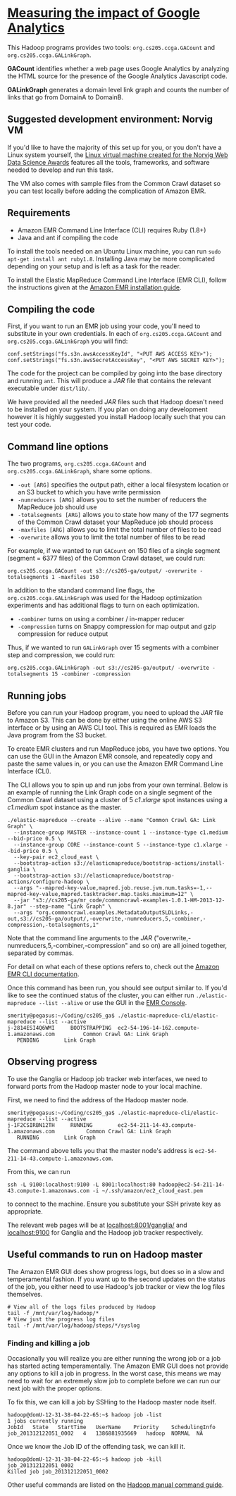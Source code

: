 [Measuring the impact of Google Analytics](http://smerity.com/cs205_ga/)
==============================

This Hadoop programs provides two tools: `org.cs205.ccga.GACount` and `org.cs205.ccga.GALinkGraph`.

**GACount** identifies whether a web page uses Google Analytics by analyzing the HTML source for the presence of the Google Analytics Javascript code.

**GALinkGraph** generates a domain level link graph and counts the number of links that go from DomainA to DomainB.

## Suggested development environment: Norvig VM

If you'd like to have the majority of this set up for you, or you don't have a Linux system yourself, the [Linux virtual machine created for the Norvig Web Data Science Awards](http://norvigaward.github.io/vm.html) features all the tools, frameworks, and software needed to develop and run this task.

The VM also comes with sample files from the Common Crawl dataset so you can test locally before adding the complication of Amazon EMR.

## Requirements

+ Amazon EMR Command Line Interface (CLI) requires Ruby (1.8+)
+ Java and ant if compiling the code

To install the tools needed on an Ubuntu Linux machine, you can run `sudo apt-get install ant ruby1.8`. Installing Java may be more complicated depending on your setup and is left as a task for the reader.

To install the Elastic MapReduce Command Line Interface (EMR CLI), follow the instructions given at the [Amazon EMR installation guide](http://docs.aws.amazon.com/ElasticMapReduce/latest/DeveloperGuide/emr-cli-install.html).

## Compiling the code

First, if you want to run an EMR job using your code, you'll need to substitute in your own credentials. In each of `org.cs205.ccga.GACount` and `org.cs205.ccga.GALinkGraph` you will find:

    conf.setStrings("fs.s3n.awsAccessKeyId", "<PUT AWS ACCESS KEY>");
    conf.setStrings("fs.s3n.awsSecretAccessKey", "<PUT AWS SECRET KEY>");

The code for the project can be compiled by going into the base directory and running `ant`.
This will produce a *JAR* file that contains the relevant executable under `dist/lib/`.

We have provided all the needed *JAR* files such that Hadoop doesn't need to be installed on your system.
If you plan on doing any development however it is highly suggested you install Hadoop locally such that you can test your code.

## Command line options

The two programs, `org.cs205.ccga.GACount` and `org.cs205.ccga.GALinkGraph`, share some options.

+ `-out [ARG]` specifies the output path, either a local filesystem location or an S3 bucket to which you have write permission
+ `-numreducers [ARG]` allows you to set the number of reducers the MapReduce job should use
+ `-totalsegments [ARG]` allows you to state how many of the 177 segments of the Common Crawl dataset your MapReduce job should process
+ `-maxfiles [ARG]` allows you to limit the total number of files to be read
+ `-overwrite` allows you to limit the total number of files to be read

For example, if we wanted to run `GACount` on 150 files of a single segment (segment = 6377 files) of the Common Crawl dataset, we could run:

    org.cs205.ccga.GACount -out s3://cs205-ga/output/ -overwrite -totalsegments 1 -maxfiles 150

In addition to the standard command line flags, the `org.cs205.ccga.GALinkGraph` was used for the Hadoop optimization experiments and has additional flags to turn on each optimization.

+ `-combiner` turns on using a combiner / in-mapper reducer
+ `-compression` turns on Snappy compression for map output and gzip compression for reduce output

Thus, if we wanted to run `GALinkGraph` over 15 segments with a combiner step and compression, we could run:

    org.cs205.ccga.GALinkGraph -out s3://cs205-ga/output/ -overwrite -totalsegments 15 -combiner -compression

## Running jobs

Before you can run your Hadoop program, you need to upload the *JAR* file to Amazon S3.
This can be done by either using the online AWS S3 interface or by using an AWS CLI tool.
This is required as EMR loads the Java program from the S3 bucket.

To create EMR clusters and run MapReduce jobs, you have two options. You can use the GUI in the Amazon EMR console, and repeatedly copy and paste the same values in, or you can use the Amazon EMR Command Line Interface (CLI).

The CLI allows you to spin up and run jobs from your own terminal.
Below is an example of running the Link Graph code on a single segment of the Common Crawl dataset using a cluster of 5 *c1.xlarge* spot instances using a *c1.medium* spot instance as the master.

    ./elastic-mapreduce --create --alive --name "Common Crawl GA: Link Graph" \
      --instance-group MASTER --instance-count 1 --instance-type c1.medium --bid-price 0.5 \
      --instance-group CORE --instance-count 5 --instance-type c1.xlarge --bid-price 0.5 \
      --key-pair ec2_cloud_east \
      --bootstrap-action s3://elasticmapreduce/bootstrap-actions/install-ganglia \
      --bootstrap-action s3://elasticmapreduce/bootstrap-actions/configure-hadoop \
      --args "--mapred-key-value,mapred.job.reuse.jvm.num.tasks=-1,--mapred-key-value,mapred.tasktracker.map.tasks.maximum=12" \
      --jar "s3://cs205-ga/mr_code/commoncrawl-examples-1.0.1-HM-2013-12-8.jar" --step-name "Link Graph" \
      --args "org.commoncrawl.examples.MetadataOutputSLDLinks,-out,s3://cs205-ga/output/,-overwrite,-numreducers,5,-combiner,-compression,-totalsegments,1"

Note that the command line arguments to the *JAR* ("overwrite,-numreducers,5,-combiner,-compression" and so on) are all joined together, separated by commas.

For detail on what each of these options refers to, check out the [Amazon EMR CLI documentation](http://docs.aws.amazon.com/ElasticMapReduce/latest/DeveloperGuide/emr-cli-commands.html).

Once this command has been run, you should see output similar to.
If you'd like to see the continued status of the cluster, you can either run `./elastic-mapreduce --list --alive` or use the GUI in the [EMR Console](https://console.aws.amazon.com/elasticmapreduce/).

    smerity@pegasus:~/Coding/cs205_ga$ ./elastic-mapreduce-cli/elastic-mapreduce --list --active
    j-2814ESI4Q6WMI     BOOTSTRAPPING  ec2-54-196-14-162.compute-1.amazonaws.com         Common Crawl GA: Link Graph
       PENDING        Link Graph   

## Observing progress

To use the Ganglia or Hadoop job tracker web interfaces, we need to forward ports from the Hadoop master node to your local machine.

First, we need to find the address of the Hadoop master node.

    smerity@pegasus:~/Coding/cs205_ga$ ./elastic-mapreduce-cli/elastic-mapreduce --list --active
    j-1F2CSIRBN12TH     RUNNING        ec2-54-211-14-43.compute-1.amazonaws.com          Common Crawl GA: Link Graph
       RUNNING        Link Graph

The command above tells you that the master node's address is `ec2-54-211-14-43.compute-1.amazonaws.com`.

From this, we can run

    ssh -L 9100:localhost:9100 -L 8001:localhost:80 hadoop@ec2-54-211-14-43.compute-1.amazonaws.com -i ~/.ssh/amazon/ec2_cloud_east.pem

to connect to the machine. Ensure you substitute your SSH private key as appropriate.

The relevant web pages will be at [localhost:8001/ganglia/](localhost:8001/ganglia/) and [localhost:9100](localhost:9100) for Ganglia and the Hadoop job tracker respectively.

## Useful commands to run on Hadoop master

The Amazon EMR GUI does show progress logs, but does so in a slow and temperamental fashion. If you want up to the second updates on the status of the job, you either need to use Hadoop's job tracker or view the log files themselves.

    # View all of the logs files produced by Hadoop
    tail -f /mnt/var/log/hadoop/*
    # View just the progress log files
    tail -f /mnt/var/log/hadoop/steps/*/syslog

### Finding and killing a job

Occasionally you will realize you are either running the wrong job or a job has started acting temperamentally.
The Amazon EMR GUI does not provide any options to kill a job in progress.
In the worst case, this means we may need to wait for an extremely slow job to complete before we can run our next job with the proper options.

To fix this, we can kill a job by SSHing to the Hadoop master node itself.

    hadoop@domU-12-31-38-04-22-65:~$ hadoop job -list
    1 jobs currently running
    JobId	State	StartTime	UserName	Priority	SchedulingInfo
    job_201312122051_0002	4	1386881935669	hadoop	NORMAL	NA

Once we know the Job ID of the offending task, we can kill it.

    hadoop@domU-12-31-38-04-22-65:~$ hadoop job -kill job_201312122051_0002
    Killed job job_201312122051_0002

Other useful commands are listed on the [Hadoop manual command guide](http://hadoop.apache.org/docs/r1.0.4/commands_manual.html).
